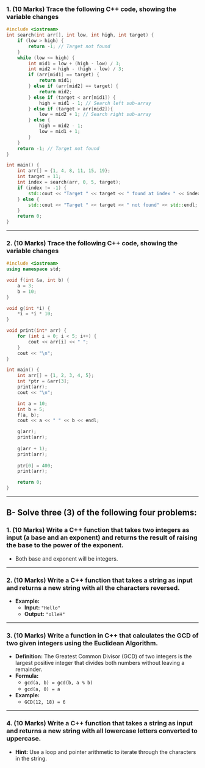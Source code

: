 
### 1. (10 Marks) Trace the following C++ code, showing the variable changes

```cpp
#include <iostream>
int search(int arr[], int low, int high, int target) {
    if (low > high) {
        return -1; // Target not found
    }
    while (low <= high) {
        int mid1 = low + (high - low) / 3;
        int mid2 = high - (high - low) / 3;
        if (arr[mid1] == target) {
            return mid1;
        } else if (arr[mid2] == target) {
            return mid2;
        } else if (target < arr[mid1]) {
            high = mid1 - 1; // Search left sub-array
        } else if (target > arr[mid2]){
            low = mid2 + 1; // Search right sub-array
        } else {
            high = mid2 - 1;
            low = mid1 + 1;
        }
    }
    return -1; // Target not found
}

int main() {
    int arr[] = {1, 4, 8, 11, 15, 19};
    int target = 11;
    int index = search(arr, 0, 5, target);
    if (index != -1) {
        std::cout << "Target " << target << " found at index " << index << std::endl;
    } else {
        std::cout << "Target " << target << " not found" << std::endl;
    }
    return 0;
}
```

---

### 2. (10 Marks) Trace the following C++ code, showing the variable changes

```cpp
#include <iostream>
using namespace std;

void f(int &a, int b) {
    a = 3;
    b = 10;
}

void g(int *i) {
    *i = *i * 10;
}

void print(int* arr) {
    for (int i = 0; i < 5; i++) {
        cout << arr[i] << " ";
    }
    cout << "\n";
}

int main() {
    int arr[] = {1, 2, 3, 4, 5};
    int *ptr = &arr[3];
    print(arr);
    cout << "\n";

    int a = 10;
    int b = 5;
    f(a, b);
    cout << a << " " << b << endl;

    g(arr);
    print(arr);
    
    g(arr + 1);
    print(arr);
    
    ptr[0] = 400;
    print(arr);

    return 0;
}
```

---

## B- Solve three (3) of the following four problems:

### 1. (10 Marks) Write a C++ function that takes two integers as input (a base and an exponent) and returns the result of raising the base to the power of the exponent.  
   - Both base and exponent will be integers.

---

### 2. (10 Marks) Write a C++ function that takes a string as input and returns a new string with all the characters reversed.  
   - **Example:**  
     - **Input:** `"Hello"`  
     - **Output:** `"olleH"`

---

### 3. (10 Marks) Write a function in C++ that calculates the GCD of two given integers using the Euclidean Algorithm.  
   - **Definition:** The Greatest Common Divisor (GCD) of two integers is the largest positive integer that divides both numbers without leaving a remainder.
   - **Formula:**  
     - `gcd(a, b) = gcd(b, a % b)`
     - `gcd(a, 0) = a`
   - **Example:**  
     - `GCD(12, 18) = 6`

---

### 4. (10 Marks) Write a C++ function that takes a string as input and returns a new string with all lowercase letters converted to uppercase.  
   - **Hint:** Use a loop and pointer arithmetic to iterate through the characters in the string.

